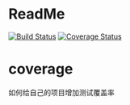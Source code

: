 # ReadMe
[![Build Status](https://travis-ci.org/xiaolong2013/coverage.svg?branch=master)](https://travis-ci.org/xiaolong2013/coverage.svg?branch=master)
[![Coverage Status](https://coveralls.io/repos/github/xiaolong2013/coverage/badge.svg?branch=master)](https://coveralls.io/github/xiaolong2013/coverage?branch=master)

# coverage
如何给自己的项目增加测试覆盖率
